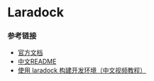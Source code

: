 # Laradock

### 参考链接
+ [官方文档](http://laradock.io/)
+ [ 中文README](https://github.com/laradock/laradock/blob/master/.github/README-zh.md#Install-xDebug)
+ [使用 laradock 构建开发环境（中文视频教程）](https://www.youtube.com/watch?v=AJ4hFC8QD0A)
